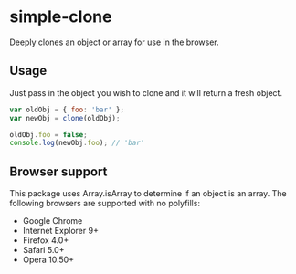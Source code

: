 # simple-clone

Deeply clones an object or array for use in the browser.

## Usage
Just pass in the object you wish to clone and it will return a fresh object.

```javascript
var oldObj = { foo: 'bar' };
var newObj = clone(oldObj);

oldObj.foo = false;
console.log(newObj.foo); // 'bar'
```

## Browser support

This package uses Array.isArray to determine if an object is an array.  The following browsers are supported with no polyfills:

* Google Chrome
* Internet Explorer 9+
* Firefox 4.0+
* Safari 5.0+
* Opera 10.50+
